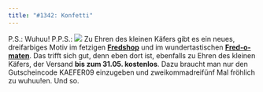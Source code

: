 ```yaml
---
title: "#1342: Konfetti"
---
```


P.S.: Wuhuu!
P.P.S.:
<img src="http://www.fonflatter.de/bilder/burzeltagskaefer_.png">
Zu Ehren des kleinen Käfers gibt es ein neues, dreifarbiges Motiv im fetzigen <a href="http://fredshop.spreadshirt.net/de/DE/Shop"><strong>Fredshop</strong></a> und im wundertastischen <a href="http://fred-o-mat.spreadshirt.net/de/DE/Shop"><strong>Fred-o-maten</strong></a>. Das trifft sich gut, denn eben dort ist, ebenfalls zu Ehren des kleinen Käfers, der Versand <strong>bis zum 31.05. kostenlos</strong>.  Dazu braucht man nur den Gutscheincode
KAEFER09
einzugeben und zweikommadreifünf Mal fröhlich zu wuhuu!en.
Und so.
